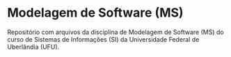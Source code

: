 # Modelagem de Software (MS)

Repositório com arquivos da disciplina de Modelagem de Software (MS) do curso de Sistemas de Informações (SI) da Universidade Federal de Uberlândia (UFU).
